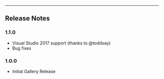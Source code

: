 ---
## Release Notes

### 1.1.0

 - Visual Studio 2017 support (thanks to @toddsay)
 - Bug fixes

### 1.0.0

 - Initial Gallery Release